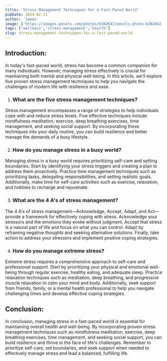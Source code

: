 ```yaml
---
title: 'Stress Management Techniques for a Fast-Paced World'
pubDate: 2024-02-11
author: 'James'
image: ['https://images.pexels.com/photos/6382642/pexels-photo-6382642.jpeg?auto=compress&cs=tinysrgb&w=800']
tags: ['wellness','stress-management','health']
slug: stress-management-techniques-for-a-fast-paced-world
---
```




## Introduction:
In today's fast-paced world, stress has become a common companion for many individuals. However, managing stress effectively is crucial for maintaining both mental and physical well-being. In this article, we'll explore five proven stress management techniques to help you navigate the challenges of modern life with resilience and ease.

1. ### What are the five stress management techniques?
Stress management encompasses a range of strategies to help individuals cope with and reduce stress levels. Five effective techniques include mindfulness meditation, exercise, deep breathing exercises, time management, and seeking social support. By incorporating these techniques into your daily routine, you can build resilience and better manage the demands of a busy lifestyle.

2. ### How do you manage stress in a busy world?
Managing stress in a busy world requires prioritizing self-care and setting boundaries. Start by identifying your stress triggers and creating a plan to address them proactively. Practice time management techniques such as prioritizing tasks, delegating responsibilities, and setting realistic goals. Additionally, make time for self-care activities such as exercise, relaxation, and hobbies to recharge and rejuvenate.

3. ### What are the 4 A's of stress management?
The 4 A's of stress management—Acknowledge, Accept, Adapt, and Act—provide a framework for effectively coping with stress. Acknowledge your stressors and the emotions they evoke without judgment. Accept that stress is a natural part of life and focus on what you can control. Adapt by reframing negative thoughts and seeking alternative solutions. Finally, take action to address your stressors and implement positive coping strategies.

4. ### How do you manage extreme stress?
Extreme stress requires a comprehensive approach to self-care and professional support. Start by prioritizing your physical and emotional well-being through regular exercise, healthy eating, and adequate sleep. Practice relaxation techniques such as meditation, deep breathing, and progressive muscle relaxation to calm your mind and body. Additionally, seek support from friends, family, or a mental health professional to help you navigate challenging times and develop effective coping strategies.

## Conclusion:
In conclusion, managing stress in a fast-paced world is essential for maintaining overall health and well-being. By incorporating proven stress management techniques such as mindfulness meditation, exercise, deep breathing exercises, time management, and seeking social support, you can build resilience and thrive in the face of life's challenges. Remember to prioritize self-care, set boundaries, and seek support when needed to effectively manage stress and lead a balanced, fulfilling life.
